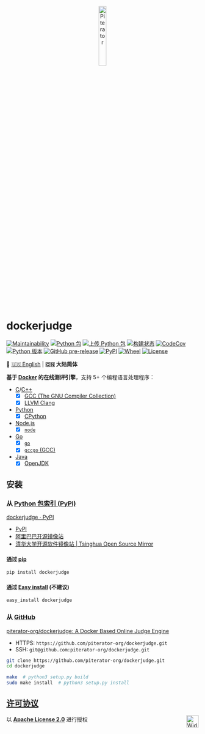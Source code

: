 <p align="center">
  <a href="https://github.com/piterator-org"><img src="https://static.piterator.com/logo.min.svg" alt="Piterator" width="20%"></a>
</p>

# dockerjudge
[![Maintainability](https://api.codeclimate.com/v1/badges/28a2fdc5f6d8afd9c2d4/maintainability)](https://codeclimate.com/github/piterator-org/dockerjudge/maintainability)
[![Python 包](https://github.com/piterator-org/dockerjudge/workflows/Python%20package/badge.svg)](https://github.com/piterator-org/dockerjudge/actions?query=workflow%3A%22Python+package%22)
[![上传 Python 包](https://github.com/piterator-org/dockerjudge/workflows/Upload%20Python%20Package/badge.svg)](https://github.com/piterator-org/dockerjudge/actions?query=workflow%3A%22Upload+Python+Package%22)
[![构建状态](https://travis-ci.com/piterator-org/dockerjudge.svg)](https://travis-ci.com/piterator-org/dockerjudge)
[![CodeCov](https://codecov.io/gh/piterator-org/dockerjudge/graph/badge.svg)](https://codecov.io/gh/piterator-org/dockerjudge)
[![Python 版本](https://img.shields.io/pypi/pyversions/dockerjudge.svg)](https://www.python.org/downloads/)
[![GitHub pre-release](https://img.shields.io/github/release-pre/piterator-org/dockerjudge.svg)](https://github.com/piterator-org/dockerjudge/releases)
[![PyPI](https://img.shields.io/pypi/v/dockerjudge.svg)](https://pypi.org/project/dockerjudge/#history)
[![Wheel](https://img.shields.io/pypi/wheel/dockerjudge.svg)](https://pypi.org/project/dockerjudge/#files)
[![License](https://img.shields.io/github/license/piterator-org/dockerjudge.svg)](LICENSE)

🎌 [🇺🇸 English](README.md) | **🇨🇳 大陆简体**

**基于 [Docker](https://www.docker.com/) 的在线测评引擎**，支持 5+ 个编程语言处理程序：
- [C](https://zh.wikipedia.org/zh-cn/C语言)/[C++](https://zh.wikipedia.org/zh-cn/C%2B%2B)
  - [x] [GCC (The GNU Compiler Collection)](https://gcc.gnu.org/)
  - [x] [LLVM Clang](https://clang.llvm.org/)
- [Python](https://www.python.org/)
  - [x] [CPython](https://www.python.org/downloads/)
- [Node.js](https://nodejs.org/zh-cn/)
  - [x] [`node`](https://nodejs.org/zh-cn/download/)
- [Go](https://golang.google.cn/)
  - [x] [`go`](https://golang.google.cn/dl/)
  - [x] [`gccgo` (GCC)](https://golang.google.cn/doc/install/gccgo)
- [Java](https://www.oracle.com/cn/java/)
  - [x] [OpenJDK](https://openjdk.java.net/)

## 安装
### 从 [Python 包索引 (PyPI)](https://pypi.org/)
[dockerjudge · PyPI](https://pypi.org/project/dockerjudge/)
- [PyPI](https://pypi.org/simple/dockerjudge/)
- [阿里巴巴开源镜像站](https://mirrors.aliyun.com/pypi/simple/dockerjudge/)
- [清华大学开源软件镜像站 | Tsinghua Open Source Mirror](https://pypi.tuna.tsinghua.edu.cn/simple/dockerjudge/)

#### 通过 [pip](https://pip.pypa.io/)
```sh
pip install dockerjudge
```

#### 通过 [Easy install](https://setuptools.readthedocs.io/en/latest/easy_install.html) (不建议)
```sh
easy_install dockerjudge
```

### 从 [GitHub](https://github.com/)
[piterator-org/dockerjudge: A Docker Based Online Judge Engine](https://github.com/piterator-org/dockerjudge)
- HTTPS: `https://github.com/piterator-org/dockerjudge.git`
- SSH: `git@github.com:piterator-org/dockerjudge.git`
```sh
git clone https://github.com/piterator-org/dockerjudge.git
cd dockerjudge

make  # python3 setup.py build
sudo make install  # python3 setup.py install
```

## [许可协议](LICENSE)
以 [**Apache License 2.0**](https://www.apache.org/licenses/LICENSE-2.0) 进行授权
<a href="https://www.apache.org/foundation/press/kit/#wide"><img src="https://www.apache.org/foundation/press/kit/asf_logo_wide.svg" alt="Wide Apache Software Foundation Logo with Feather.svg" height="32" align="right"></a>
